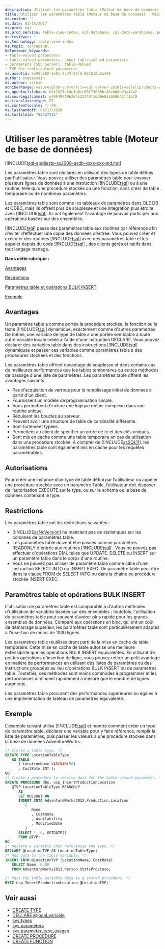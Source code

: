 ```yaml
---
description: Utiliser les paramètres table (Moteur de base de données)
title: Utiliser les paramètres table (Moteur de base de données) | Microsoft Docs
ms.custom: ''
ms.date: 03/16/2017
ms.prod: sql
ms.prod_service: table-view-index, sql-database, sql-data-warehouse, pdw
ms.reviewer: ''
ms.technology: table-view-index
ms.topic: conceptual
helpviewer_keywords:
- table-valued parameters
- table-valued parameters, about table-valued parameters
- parameters [SQL Server], table-valued
- TVP See table-valued parameters
ms.assetid: 5e95a382-1e01-4c74-81f5-055612c2ad99
author: stevestein
ms.author: sstein
monikerRange: =azuresqldb-current||>=sql-server-2016||=sqlallproducts-allversions||>=sql-server-linux-2017||=azuresqldb-mi-current
ms.openlocfilehash: b6f2827a6defa8cc98f73660bc46eb0da23a42a2
ms.sourcegitcommit: e700497f962e4c2274df16d9e651059b42ff1a10
ms.translationtype: HT
ms.contentlocale: fr-FR
ms.lasthandoff: 08/17/2020
ms.locfileid: "88427411"
---
```

# <a name="use-table-valued-parameters-database-engine"></a>Utiliser les paramètres table (Moteur de base de données)

[!INCLUDE[tsql-appliesto-ss2008-asdb-xxxx-xxx-md.md](../../includes/tsql-appliesto-ss2008-asdb-xxxx-xxx-md.md)]

Les paramètres table sont déclarés en utilisant des types de table définis par l'utilisateur. Vous pouvez utiliser des paramètres table pour envoyer plusieurs lignes de données à une instruction [!INCLUDE[tsql](../../includes/tsql-md.md)] ou à une routine, telle qu'une procédure stockée ou une fonction, sans créer de table temporaire ou de nombreux paramètres.

Les paramètres table sont comme les tableaux de paramètres dans OLE DB et ODBC, mais ils offrent plus de souplesse et une intégration plus étroite avec [!INCLUDE[tsql](../../includes/tsql-md.md)]. Ils ont également l'avantage de pouvoir participer aux opérations basées sur des ensembles.

[!INCLUDE[tsql](../../includes/tsql-md.md)] passe des paramètres table aux routines par référence afin d’éviter d’effectuer une copie des données d’entrée. Vous pouvez créer et exécuter des routines [!INCLUDE[tsql](../../includes/tsql-md.md)] avec des paramètres table et les appeler depuis du code [!INCLUDE[tsql](../../includes/tsql-md.md)] , des clients gérés et natifs dans tout langage managé.

 **Dans cette rubrique :**

[Avantages](#Benefits)

[Restrictions](#Restrictions)

[Paramètres table et opérations BULK INSERT](#BulkInsert)

[Exemple](#Example)

## <a name="benefits"></a><a name="Benefits"></a> Avantages

Un paramètre table a comme portée la procédure stockée, la fonction ou le texte [!INCLUDE[tsql](../../includes/tsql-md.md)] dynamique, exactement comme d'autres paramètres. De même, une variable de type de table a une portée semblable à toute autre variable locale créée à l'aide d'une instruction DECLARE. Vous pouvez déclarer des variables table dans des instructions [!INCLUDE[tsql](../../includes/tsql-md.md)] dynamiques et passer ces variables comme paramètres table à des procédures stockées et des fonctions.

Les paramètres table offrent davantage de souplesse et dans certains cas de meilleures performances que les tables temporaires ou autres méthodes de passage d'une liste de paramètres. Les paramètres table offrent les avantages suivants :

- Pas d'acquisition de verrous pour le remplissage initial de données à partir d'un client.
- Fournissent un modèle de programmation simple.
- Vous permettent d'inclure une logique métier complexe dans une routine unique.
- Réduisent les boucles au serveur.
- Peuvent avoir une structure de table de cardinalité différente.
- Sont fortement typées.
- Permettent au client de spécifier un ordre de tri et des clés uniques.
- Sont mis en cache comme une table temporaire en cas de utilisation dans une procédure stockée. À compter de [!INCLUDE[ssSQL11](../../includes/sssql11-md.md)], les paramètres table sont également mis en cache pour les requêtes paramétrables.

## <a name="permissions"></a><a name="Permissions"></a> Autorisations
Pour créer une instance d’un type de table défini par l’utilisateur ou appeler une procédure stockée avec un paramètre Table, l’utilisateur doit disposer de l’autorisation EXECUTE sur le type, ou sur le schéma ou la base de données contenant le type.

## <a name="restrictions"></a><a name="Restrictions"></a> Restrictions

Les paramètres table ont les restrictions suivantes :

- [!INCLUDE[ssNoVersion](../../includes/ssnoversion-md.md)] ne maintient pas de statistiques sur les colonnes de paramètres table.
- Les paramètres table doivent être passés comme paramètres READONLY d'entrée aux routines [!INCLUDE[tsql](../../includes/tsql-md.md)] . Vous ne pouvez pas effectuer d'opérations DML telles que UPDATE, DELETE ou INSERT sur un paramètre table dans le corps d'une routine.
- Vous ne pouvez pas utiliser de paramètre table comme cible d'une instruction SELECT INTO ou INSERT EXEC. Un paramètre table peut être dans la clause FROM de SELECT INTO ou dans la chaîne ou procédure stockée INSERT EXEC.

## <a name="table-valued-parameters-vs-bulk-insert-operations"></a><a name="BulkInsert"></a> Paramètres table et opérations BULK INSERT

L'utilisation de paramètres table est comparable à d'autres méthodes d'utilisation de variables basées sur des ensembles ; toutefois, l'utilisation de paramètres table peut souvent s'avérer plus rapide pour les grands ensembles de données. Comparé aux opérations en bloc, qui ont un coût de démarrage supérieur, les paramètres table sont particulièrement adaptés à l'insertion de moins de 1000 lignes.

Les paramètres table réutilisés tirent parti de la mise en cache de table temporaire. Cette mise en cache de table autorise une meilleure extensibilité que les opérations BULK INSERT équivalentes. En utilisant de petites opérations d'insertion de ligne, vous pouvez retirer un petit avantage en matière de performances en utilisant des listes de paramètres ou des instructions groupées au lieu d'opérations BULK INSERT ou de paramètres table. Toutefois, ces méthodes sont moins commodes à programmer et les performances diminuent rapidement à mesure que le nombre de lignes augmente.

Les paramètres table procurent des performances supérieures ou égales à une implémentation de tableau de paramètres équivalente.

## <a name="example"></a><a name="Example"></a> Exemple

L'exemple suivant utilise [!INCLUDE[tsql](../../includes/tsql-md.md)] et montre comment créer un type de paramètre table, déclarer une variable pour y faire référence, remplir la liste de paramètres, puis passer les valeurs à une procédure stockée dans la base de données AdventureWorks.

```sql
/* Create a table type. */
CREATE TYPE LocationTableType 
   AS TABLE
      ( LocationName VARCHAR(50)
      , CostRate INT );
GO
/* Create a procedure to receive data for the table-valued parameter. */
CREATE PROCEDURE dbo. usp_InsertProductionLocation
   @TVP LocationTableType READONLY
      AS
      SET NOCOUNT ON
      INSERT INTO AdventureWorks2012.Production.Location
         (
            Name
            , CostRate
            , Availability
            , ModifiedDate
         )
      SELECT *, 0, GETDATE()
      FROM @TVP;
GO
/* Declare a variable that references the type. */
DECLARE @LocationTVP AS LocationTableType;
/* Add data to the table variable. */
INSERT INTO @LocationTVP (LocationName, CostRate)
   SELECT Name, 0.00
   FROM AdventureWorks2012.Person.StateProvince;
  
/* Pass the table variable data to a stored procedure. */
EXEC usp_InsertProductionLocation @LocationTVP;
```

## <a name="see-also"></a>Voir aussi

- [CREATE TYPE](../../t-sql/statements/create-type-transact-sql.md)
- [DECLARE @local_variable](../../t-sql/language-elements/declare-local-variable-transact-sql.md)
- [sys.types](../../relational-databases/system-catalog-views/sys-types-transact-sql.md)
- [sys.parameters](../../relational-databases/system-catalog-views/sys-parameters-transact-sql.md)
- [sys.parameter_type_usages](../../relational-databases/system-catalog-views/sys-parameter-type-usages-transact-sql.md)
- [CREATE PROCEDURE](../../t-sql/statements/create-procedure-transact-sql.md)
- [CREATE FUNCTION](../../t-sql/statements/create-function-transact-sql.md)  
